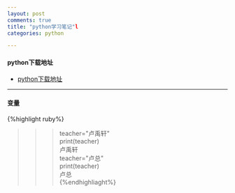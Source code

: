 ```yaml
---
layout: post
comments: true
title: "python学习笔记"l
categories: python

---
```

#### python下载地址
* [python下载地址](http://www.python.org)

---
#### 变量
{%highlight ruby%}  
>>>teacher="卢禹轩"  
>>>print(teacher)  
卢禹轩  
>>>teacher="卢总"  
>>>print(teacher)  
卢总  
{%endhighliaght%}
